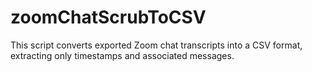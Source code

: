 # zoomChatScrubToCSV
This script converts exported Zoom chat transcripts into a CSV format, extracting only timestamps and associated messages. 
